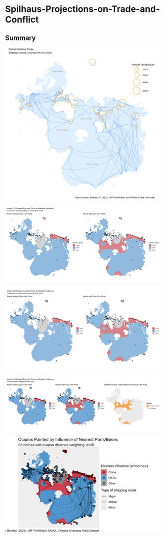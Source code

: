 # Spilhaus-Projections-on-Trade-and-Conflict


## Summary

 
 <p align="center">
  <img src="maps/spilhaus_map_1.png" width="600"/>
</p>





 <p align="center">
  <img src="maps/spilhaus_map_2.1.png" width="600"/>
</p>




 <p align="center">
  <img src="maps/spilhaus_map_2.2.png" width="600"/>
</p>



 <p align="center">
  <img src="maps/spilhaus_map_2.3.png" width="600"/>
</p>




 <p align="center">
  <img src="maps/spilhaus_map_3.png" width="600"/>
</p>
